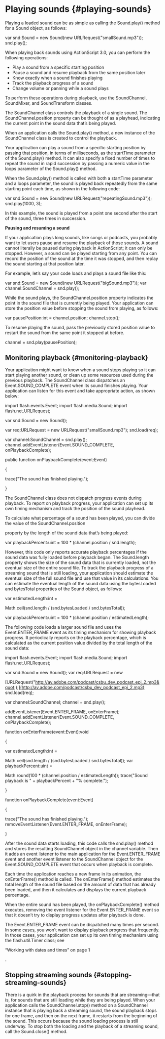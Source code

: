 # Playing sounds {#playing-sounds}

Playing a loaded sound can be as simple as calling the Sound.play() method for a Sound object, as follows:

var snd:Sound = new Sound(new URLRequest(&quot;smallSound.mp3&quot;)); snd.play();

When playing back sounds using ActionScript 3.0, you can perform the following operations:

*   Play a sound from a specific starting position
*   Pause a sound and resume playback from the same position later
*   Know exactly when a sound finishes playing
*   Track the playback progress of a sound
*   Change volume or panning while a sound plays

To perform these operations during playback, use the SoundChannel, SoundMixer, and SoundTransform classes.

The SoundChannel class controls the playback of a single sound. The SoundChannel.position property can be thought of as a playhead, indicating the current point in the sound data that’s being played.

When an application calls the Sound.play() method, a new instance of the SoundChannel class is created to control the playback.

Your application can play a sound from a specific starting position by passing that position, in terms of milliseconds, as the startTime parameter of the Sound.play() method. It can also specify a fixed number of times to repeat the sound in rapid succession by passing a numeric value in the loops parameter of the Sound.play() method.

When the Sound.play() method is called with both a startTime parameter and a loops parameter, the sound is played back repeatedly from the same starting point each time, as shown in the following code:

var snd:Sound = new Sound(new URLRequest(&quot;repeatingSound.mp3&quot;)); snd.play(1000, 3);

In this example, the sound is played from a point one second after the start of the sound, three times in succession.

**Pausing and resuming a sound**

If your application plays long sounds, like songs or podcasts, you probably want to let users pause and resume the playback of those sounds. A sound cannot literally be paused during playback in ActionScript; it can only be stopped. However, a sound can be played starting from any point. You can record the position of the sound at the time it was stopped, and then replay the sound starting at that position later.

For example, let’s say your code loads and plays a sound file like this:

var snd:Sound = new Sound(new URLRequest(&quot;bigSound.mp3&quot;)); var channel:SoundChannel = snd.play();

While the sound plays, the SoundChannel.position property indicates the point in the sound file that is currently being played. Your application can store the position value before stopping the sound from playing, as follows:

var pausePosition:int = channel.position; channel.stop();

To resume playing the sound, pass the previously stored position value to restart the sound from the same point it stopped at before.

channel = snd.play(pausePosition);

## Monitoring playback {#monitoring-playback}

Your application might want to know when a sound stops playing so it can start playing another sound, or clean up some resources used during the previous playback. The SoundChannel class dispatches an Event.SOUND_COMPLETE event when its sound finishes playing. Your application can listen for this event and take appropriate action, as shown below:

import flash.events.Event; import flash.media.Sound; import flash.net.URLRequest;

var snd:Sound = new Sound();

var req:URLRequest = new URLRequest(&quot;smallSound.mp3&quot;); snd.load(req);

var channel:SoundChannel = snd.play(); channel.addEventListener(Event.SOUND_COMPLETE, onPlaybackComplete);

public function onPlaybackComplete(event:Event)

{

trace(&quot;The sound has finished playing.&quot;);

}

The SoundChannel class does not dispatch progress events during playback. To report on playback progress, your application can set up its own timing mechanism and track the position of the sound playhead.

To calculate what percentage of a sound has been played, you can divide the value of the SoundChannel.position

property by the length of the sound data that’s being played:

var playbackPercent:uint = 100 * (channel.position / snd.length);

However, this code only reports accurate playback percentages if the sound data was fully loaded before playback began. The Sound.length property shows the size of the sound data that is currently loaded, not the eventual size of the entire sound file. To track the playback progress of a streaming sound that is still loading, your application should estimate the eventual size of the full sound file and use that value in its calculations. You can estimate the eventual length of the sound data using the bytesLoaded and bytesTotal properties of the Sound object, as follows:

var estimatedLength:int =

Math.ceil(snd.length / (snd.bytesLoaded / snd.bytesTotal));

var playbackPercent:uint = 100 * (channel.position / estimatedLength);

The following code loads a larger sound file and uses the Event.ENTER_FRAME event as its timing mechanism for showing playback progress. It periodically reports on the playback percentage, which is calculated as the current position value divided by the total length of the sound data:

import flash.events.Event; import flash.media.Sound; import flash.net.URLRequest;

var snd:Sound = new Sound(); var req:URLRequest = new

[URLRequest(&quot;http://av.adobe.com/podcast/csbu_dev_podcast_epi_2.mp3&quot;);](http://av.adobe.com/podcast/csbu_dev_podcast_epi_2.mp3) snd.load(req);

var channel:SoundChannel; channel = snd.play();

addEventListener(Event.ENTER_FRAME, onEnterFrame); channel.addEventListener(Event.SOUND_COMPLETE, onPlaybackComplete);

function onEnterFrame(event:Event):void

{

var estimatedLength:int =

Math.ceil(snd.length / (snd.bytesLoaded / snd.bytesTotal)); var playbackPercent:uint =

Math.round(100 * (channel.position / estimatedLength)); trace(&quot;Sound playback is &quot; + playbackPercent + &quot;% complete.&quot;);

}

function onPlaybackComplete(event:Event)

{

trace(&quot;The sound has finished playing.&quot;); removeEventListener(Event.ENTER_FRAME, onEnterFrame);

}

After the sound data starts loading, this code calls the snd.play() method and stores the resulting SoundChannel object in the channel variable. Then it adds an event listener to the main application for the Event.ENTER_FRAME event and another event listener to the SoundChannel object for the Event.SOUND_COMPLETE event that occurs when playback is complete.

Each time the application reaches a new frame in its animation, the onEnterFrame() method is called. The onEnterFrame() method estimates the total length of the sound file based on the amount of data that has already been loaded, and then it calculates and displays the current playback percentage.

When the entire sound has been played, the onPlaybackComplete() method executes, removing the event listener for the Event.ENTER_FRAME event so that it doesn’t try to display progress updates after playback is done.

The Event.ENTER_FRAME event can be dispatched many times per second. In some cases, you won’t want to display playback progress that frequently. In those cases, your application can set up its own timing mechanism using the flash.util.Timer class; see

“Working with dates and times” on page 1

.

## Stopping streaming sounds {#stopping-streaming-sounds}

There is a quirk in the playback process for sounds that are streaming—that is, for sounds that are still loading while they are being played. When your application calls the SoundChannel.stop() method on a SoundChannel instance that is playing back a streaming sound, the sound playback stops for one frame, and then on the next frame, it restarts from the beginning of the sound. This occurs because the sound loading process is still underway. To stop both the loading and the playback of a streaming sound, call the Sound.close() method.